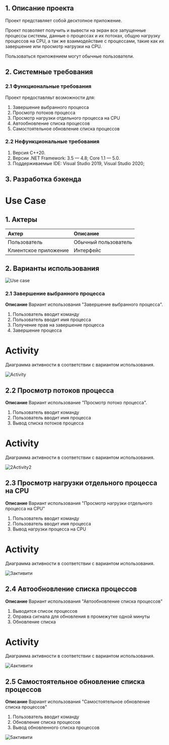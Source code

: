## 1. Описание проекта

Проект представляет собой десктопное приложение.

Проект позволяет получить и вывести на экран все запущенные процессы системы, данные о процессах и их потоках, общую нагрузку процессов на CPU, а так же взаимодействие с процессами, такие как их завершение или просмотр нагрузки на CPU.

Пользоваться приложением могут обычные пользователи.

## 2. Системные требования

### 2.1 Функциональные требования

Проект предоставляьт возможности для:
1. Завершение выбранного процесса
2. Просмотр потоков процесса
3. Просмотр нагрузки отдельного процесса на CPU
4. Автообновление списка процессов
5. Самостоятельное обновление списка процессов

### 2.2 Нефункциональные требования

1. Версия С++20.
2. Версии .NET Framework: 3.5 — 4.8; Core 1.1 — 5.0.
3. Поддерживаемые IDE: Visual Studio 2019, Visual Studio 2020;

## 3. Разработка бэкенда

# Use Case

## 1. Актеры

| Актер | Описание |
|:--|:--|
| Пользователь | Обычный пользователь |
| Клиентское приложение | Интерфейс |

## 2. Варианты использования

![Use case](https://user-images.githubusercontent.com/71341849/205000018-3cc045a0-59dc-4d05-ad8c-ec364c96a365.png)

### 2.1 Завершение выбранного процесса

**Описание** Вариант использования "Завершение выбранного процесса".

1. Пользователь вводит команду
2. Пользователь вводит имя процесса
3. Получение прав на завершение процесса
4. Завершение процесса

# Activity

Диаграмма активности в соответствии с вариантом использования.

![Activity](https://user-images.githubusercontent.com/71341849/205005852-54834320-effd-45fc-9a38-a937c6d29d43.png)

## 2.2 Просмотр потоков процесса

**Описание** Вариант использование "Просмотр потоко процесса".
1. Пользователь вводит команду
2. Пользователь вводит имя процесса
3. Вывод списка потоков процесса

# Activity

Диаграмма активности в соответствии с вариантом использования.

![2Activity2](https://user-images.githubusercontent.com/71341849/205021114-2b89c685-5d06-4462-acd7-db483c2db490.png)

## 2.3 Просмотр нагрузки отдельного процесса на CPU

**Описание** Вариант использования "Просмотр нагрузки отдельного процесса на CPU"
1. Пользователь вводит команду
2. Пользователь вводит имя процесса
3. Вывод нагрузки процесса на CPU

# Activity

Диаграмма активности в соответствии с вариантом использования.

![3активити](https://user-images.githubusercontent.com/71341849/205041777-6cb89672-adce-48b9-85a2-3331449f5df8.png)

## 2.4 Автообновление списка процессов

**Описание** Вариант использования "Автообновление списка процессов"
1. Выводится список процессов
2. Оправка сигнала для обновления в промежутке одной минуты
3. Обновление списка

# Activity

Диаграмма активности в соответствии с вариантом использования.

![4активити](https://user-images.githubusercontent.com/71341849/205046634-73508b66-422b-44e7-8d85-f9691d37e292.png)


## 2.5 Самостоятельное обновление списка процессов

**Описание** Вариант использования "Самостоятельное обновление списка процессов"
1. Пользователь вводит команду
2. Обновление списка процессов
3. Вывод обновленного списка процессов

![5активити](https://user-images.githubusercontent.com/71341849/205044568-f44d7a91-2ab4-4ea0-a5b9-75e79db74536.png)
